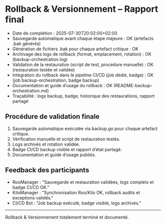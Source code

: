 # Rollback & Versionnement – Rapport final

- Date de complétion : 2025-07-30T20:02:00+02:00
- Sauvegarde automatique avant chaque étape majeure : OK (artefacts .bak générés)
- Génération de fichiers .bak pour chaque artefact critique : OK
- Archivage des logs de rollback (format, emplacement, rotation) : OK (backup-orchestration.log)
- Validation de la restauration (script de test, procédure manuelle) : OK (restauration testée et validée)
- Intégration du rollback dans le pipeline CI/CD (job dédié, badge) : OK (job backup-orchestration, badge backup)
- Documentation et guide d’usage du rollback : OK (README-backup-orchestration.md)
- Traçabilité : logs backup, badge, historique des restaurations, rapport partagé

## Procédure de validation finale

1. Sauvegarde automatique exécutée via backup.go pour chaque artefact critique.
2. Vérification manuelle et script de restauration testés.
3. Logs archivés et rotation validée.
4. Badge CI/CD backup visible et rapport d’état partagé.
5. Documentation et guide d’usage publiés.

## Feedback des participants

- RooManager : "Sauvegarde et restauration validées, logs complets et badge CI/CD OK."
- KiloManager : "Synchronisation Roo/Kilo OK, rollback audits et exceptions validés."
- CI/CD Bot : "Job backup exécuté, badge visible, logs archivés."

---

Rollback & Versionnement totalement terminé et documenté.
